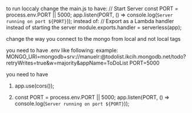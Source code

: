 to run loccaly change the main.js to have:
// Start Server
const PORT = process.env.PORT || 5000;
app.listen(PORT, () => console.log(`Server running on port ${PORT}`));
instead of:
// Export as a Lambda handler instead of starting the server
module.exports.handler = serverless(app);

change the way you connect to the mongo from local and not local tags

you need to have .env like following:
example:
MONGO_URI=mongodb+srv://manuelr:<Password>@todolist.ikcih.mongodb.net/todo?retryWrites=true&w=majority&appName=ToDoList
PORT=5000


you need to have 

1. app.use(cors());

2. const PORT = process.env.PORT || 5000;
    app.listen(PORT, () => console.log(`Server running on port ${PORT}`));

    